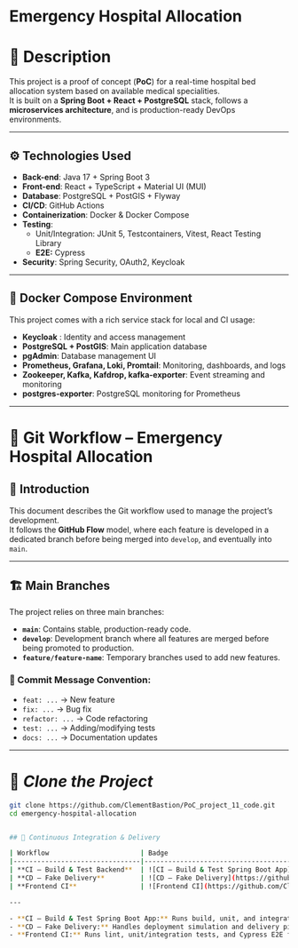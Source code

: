 # Emergency Hospital Allocation

# 📖 Description
This project is a proof of concept (**PoC**) for a real-time hospital bed allocation system based on available medical specialities.  
It is built on a **Spring Boot + React + PostgreSQL** stack, follows a **microservices architecture**, and is production-ready DevOps environments.

---

## ⚙️ Technologies Used
- **Back-end**: Java 17 + Spring Boot 3
- **Front-end**: React + TypeScript + Material UI (MUI)
- **Database**: PostgreSQL + PostGIS + Flyway
- **CI/CD**: GitHub Actions
- **Containerization**: Docker & Docker Compose
- **Testing**:
  - Unit/Integration: JUnit 5, Testcontainers, Vitest, React Testing Library
  - **E2E:** Cypress 
- **Security**: Spring Security, OAuth2, Keycloak

---

## 🐳 **Docker Compose Environment**

This project comes with a rich service stack for local and CI usage:

- **Keycloak** : Identity and access management
- **PostgreSQL + PostGIS**: Main application database 
- **pgAdmin**: Database management UI 
- **Prometheus, Grafana, Loki, Promtail**: Monitoring, dashboards, and logs
- **Zookeeper, Kafka, Kafdrop, kafka-exporter**: Event streaming and monitoring
- **postgres-exporter**: PostgreSQL monitoring for Prometheus


---

# 🚀 Git Workflow – Emergency Hospital Allocation

## 📖 Introduction
This document describes the Git workflow used to manage the project’s development.  
It follows the **GitHub Flow** model, where each feature is developed in a dedicated branch before being merged into `develop`, and eventually into `main`.

---

## 🏗 **Main Branches**
The project relies on three main branches:
- **`main`**: Contains stable, production-ready code.
- **`develop`**: Development branch where all features are merged before being promoted to production.
- **`feature/feature-name`**: Temporary branches used to add new features.
  
### 📌 Commit Message Convention:
- `feat: ...` → New feature
- `fix: ...` → Bug fix
- `refactor: ...` → Code refactoring
- `test: ...` → Adding/modifying tests
- `docs: ...` → Documentation updates

---

# 📌 ***Clone the Project***

```sh
git clone https://github.com/ClementBastion/PoC_project_11_code.git
cd emergency-hospital-allocation


## 🚦 Continuous Integration & Delivery

| Workflow                       | Badge                                                                                                           |
|--------------------------------|----------------------------------------------------------------------------------------------------------------|
| **CI – Build & Test Backend**  | ![CI – Build & Test Spring Boot App](https://github.com/ClementBastion/PoC_project_11_code/actions/workflows/ci-back.yml/badge.svg)   |
| **CD – Fake Delivery**         | ![CD – Fake Delivery](https://github.com/ClementBastion/PoC_project_11_code/actions/workflows/cd-back.yml/badge.svg)         |
| **Frontend CI**                | ![Frontend CI](https://github.com/ClementBastion/PoC_project_11_code/actions/workflows/Frontend_CI.yml/badge.svg)                |

---

- **CI – Build & Test Spring Boot App:** Runs build, unit, and integration tests for the Spring Boot backend.
- **CD – Fake Delivery:** Handles deployment simulation and delivery pipeline for backend services.
- **Frontend CI:** Runs lint, unit/integration tests, and Cypress E2E for the React frontend.

